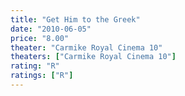 ```yaml
---
title: "Get Him to the Greek"
date: "2010-06-05"
price: "8.00"
theater: "Carmike Royal Cinema 10"
theaters: ["Carmike Royal Cinema 10"]
rating: "R"
ratings: ["R"]
---
```

